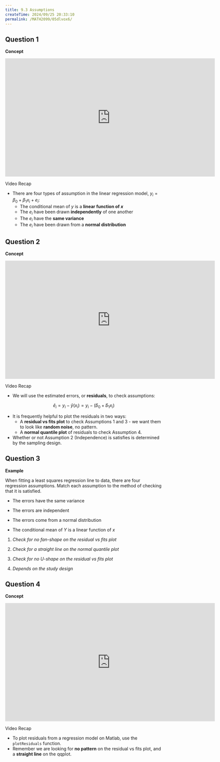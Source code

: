 ```yaml
---
title: 9.3 Assumptions
createTime: 2024/09/25 20:33:10
permalink: /MATH2099/05dlvox6/
---
```


<script setup>
import HSelect from "@HSelect"
</script>

## Question 1

<div class="how_qb">

**Concept**

<iframe width="672" height="378" src="https://www.youtube.com/embed/-Xu3KoB2VUA" title="L9 07 Regression Assumptions" frameborder="0" allow="accelerometer; autoplay; clipboard-write; encrypted-media; gyroscope; picture-in-picture; web-share" referrerpolicy="strict-origin-when-cross-origin" allowfullscreen></iframe>

Video Recap

- There are four types of assumption in the linear regression model, $y_i=\beta_0+\beta_1x_i+e_i$:
  - The conditional mean of $y$ is a **linear function of $x$**
  - The $e_i$ have been drawn **independently** of one another
  - The $e_i$ have the **same variance**
  - The $e_i$ have been drawn from a **normal distribution**


</div>

## Question 2

<div class="how_qb">

**Concept**

<iframe width="672" height="378" src="https://www.youtube.com/embed/AUxWwwnvQv8" title="L9 08 Checking Regression Assumptions" frameborder="0" allow="accelerometer; autoplay; clipboard-write; encrypted-media; gyroscope; picture-in-picture; web-share" referrerpolicy="strict-origin-when-cross-origin" allowfullscreen></iframe>

Video Recap

- We will use the estimated errors, or **residuals**, to check assumptions:

$$\hat{e}_i = y_i -\hat{y}(x_i) = y_i - (\hat{b}_0+\hat{b}_1 x_i)  $$

- It is frequently helpful to plot the residuals in two ways:
  - A **residual vs fits plot** to check Assumptions 1 and 3 - we want them to look like **random noise**, no pattern.
  - A **normal quantile plot** of residuals to check Assumption 4.
- Whether or not Assumption 2 (Independence) is satisfies is determined by the sampling design.

</div>

## Question 3

<div class="how_qb">

**Example**

When fitting a least squares regression line to data, there are four regression assumptions.  Match each assumption to the method of checking that it is satisfied.

- <HSelect type="Mobius" :values="[
    {label: '--'},
    {label: '1', selected: true},
    {label: '2'},
    {label: '3'},
    {label: '4'}]" /> The errors have the same variance

- <HSelect type="Mobius" :values="[
    {label: '--'},
    {label: '1'},
    {label: '2'},
    {label: '3'},
    {label: '4', selected: true}]" /> The errors are independent

- <HSelect type="Mobius" :values="[
    {label: '--'},
    {label: '1'},
    {label: '2', selected: true},
    {label: '3'},
    {label: '4'}]" /> The errors come from a normal distribution

- <HSelect type="Mobius" :values="[
    {label: '--'},
    {label: '1'},
    {label: '2'},
    {label: '3', selected: true},
    {label: '4'}]" /> The conditional mean of $Y$ is a linear function of $x$

1.	_Check for no fan-shape on the residual vs fits plot_

2.	_Check for a straight line on the normal quantile plot_

3.	_Check for no U-shape on the residual vs fits plot_

4.	_Depends on the study design_

</div>

## Question 4

<div class="how_qb">

**Concept**

<iframe width="672" height="378" src="https://www.youtube.com/embed/QK4UvtPltPw" title="L9 09 Regression Assumptions on Matlab" frameborder="0" allow="accelerometer; autoplay; clipboard-write; encrypted-media; gyroscope; picture-in-picture; web-share" referrerpolicy="strict-origin-when-cross-origin" allowfullscreen></iframe>

Video Recap

- To plot residuals from a regression model on Matlab, use the $\texttt{plotResiduals}$ function.
- Remember we are looking for **no pattern** on the residual vs fits plot, and a **straight line** on the qqplot.

</div>